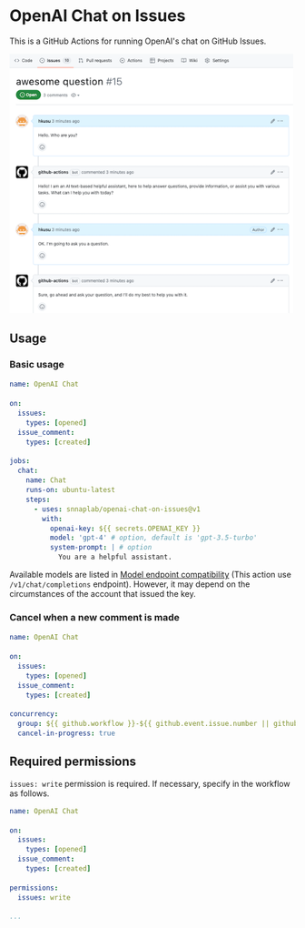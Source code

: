 # OpenAI Chat on Issues

This is a GitHub Actions for running OpenAI's chat on GitHub Issues.

<img src="doc/action.png" width="500" />

## Usage

### Basic usage

```yaml
name: OpenAI Chat

on:
  issues:
    types: [opened]
  issue_comment:
    types: [created]

jobs:
  chat:
    name: Chat
    runs-on: ubuntu-latest
    steps:
      - uses: snnaplab/openai-chat-on-issues@v1
        with:
          openai-key: ${{ secrets.OPENAI_KEY }}
          model: 'gpt-4' # option, default is 'gpt-3.5-turbo'
          system-prompt: | # option
            You are a helpful assistant.
```

Available models are listed in [Model endpoint compatibility](https://platform.openai.com/docs/models/model-endpoint-compatibility) (This action use `/v1/chat/completions` endpoint).
However, it may depend on the circumstances of the account that issued the key.

### Cancel when a new comment is made

```yaml
name: OpenAI Chat

on:
  issues:
    types: [opened]
  issue_comment:
    types: [created]

concurrency:
  group: ${{ github.workflow }}-${{ github.event.issue.number || github.run_id }}
  cancel-in-progress: true
```


## Required permissions

`issues: write` permission is required.
If necessary, specify in the workflow as follows.

```yaml
name: OpenAI Chat

on:
  issues:
    types: [opened]
  issue_comment:
    types: [created]

permissions:
  issues: write

...
  
```
